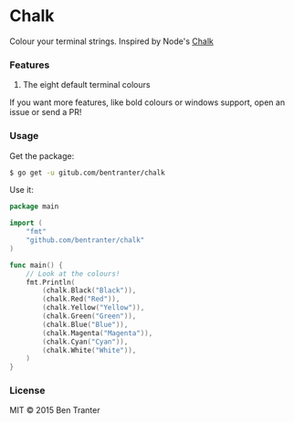 # Chalk

Colour your terminal strings. Inspired by Node's [Chalk](https://github.com/chalk/chalk)

### Features

1. The eight default terminal colours

If you want more features, like bold colours or windows support, open an issue or send a PR!

### Usage

Get the package:

```bash
$ go get -u gitub.com/bentranter/chalk
```

Use it:

```go
package main

import (
    "fmt"
    "github.com/bentranter/chalk"
)

func main() {
    // Look at the colours!
    fmt.Println(
        (chalk.Black("Black")),
        (chalk.Red("Red")),
        (chalk.Yellow("Yellow")),
        (chalk.Green("Green")),
        (chalk.Blue("Blue")),
        (chalk.Magenta("Magenta")),
        (chalk.Cyan("Cyan")),
        (chalk.White("White")),
    )
}
```

### License

MIT &copy; 2015 Ben Tranter
